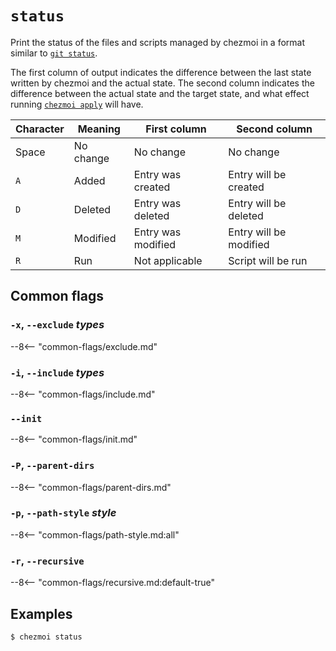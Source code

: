 # `status`

Print the status of the files and scripts managed by chezmoi in a format
similar to [`git status`](https://git-scm.com/docs/git-status).

The first column of output indicates the difference between the last state
written by chezmoi and the actual state. The second column indicates the
difference between the actual state and the target state, and what effect
running [`chezmoi apply`](apply.md) will have.

| Character | Meaning   | First column       | Second column          |
| --------- | --------- | ------------------ | ---------------------- |
| Space     | No change | No change          | No change              |
| `A`       | Added     | Entry was created  | Entry will be created  |
| `D`       | Deleted   | Entry was deleted  | Entry will be deleted  |
| `M`       | Modified  | Entry was modified | Entry will be modified |
| `R`       | Run       | Not applicable     | Script will be run     |

## Common flags

### `-x`, `--exclude` *types*

--8<-- "common-flags/exclude.md"

### `-i`, `--include` *types*

--8<-- "common-flags/include.md"

### `--init`

--8<-- "common-flags/init.md"

### `-P`, `--parent-dirs`

--8<-- "common-flags/parent-dirs.md"

### `-p`, `--path-style` *style*

--8<-- "common-flags/path-style.md:all"

### `-r`, `--recursive`

--8<-- "common-flags/recursive.md:default-true"

## Examples

```console
$ chezmoi status
```
